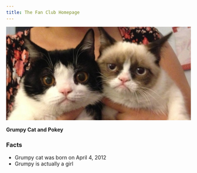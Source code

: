 ```yaml
---
title: The Fan Club Homepage
---
```




![Grumpy and Pokey ...awesome](images/grumpy-and-pokey.jpg "Our favorite cats")

**Grumpy Cat and Pokey**

### Facts
* Grumpy cat was born on April 4, 2012
* Grumpy is actually a girl
